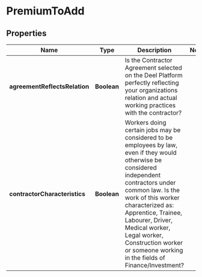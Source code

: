 

# PremiumToAdd


## Properties

| Name | Type | Description | Notes |
|------------ | ------------- | ------------- | -------------|
|**agreementReflectsRelation** | **Boolean** | Is the Contractor Agreement selected on the Deel Platform perfectly reflecting your organizations relation and actual working practices with the contractor? |  |
|**contractorCharacteristics** | **Boolean** | Workers doing certain jobs may be considered to be employees by law, even if they would otherwise be considered independent contractors under common law. Is the work of this worker characterized as: Apprentice, Trainee, Labourer, Driver, Medical worker, Legal worker, Construction worker or someone working in the fields of Finance/Investment? |  |



